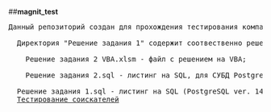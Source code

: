 ##**magnit_test**<br />
<pre>
Данный репозиторий создан для прохождения тестирования компании Магнит соискателей на должность 'Разработчик на Pythone'.<br />
  Директория "Решение задания 1" содержит соотвественно решения по заданию 1: <br />
    Решение задания 2 VBA.xlsm - файл с решением на VBA;<br />
    Решение задания 2.sql - листинг на SQL, для СУБД PostgreSQL ver. 14.2;<br />
  Решение задания 1.sql - листинг на SQL (PostgreSQL ver. 14.2) по заданию 1;
  <a href='https://github.com/super-gagarin/magnit_test/raw/main/Тестирование%20соискателей.xlsm' >Тестирование соискателей</a>
</pre>
